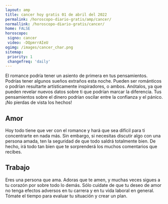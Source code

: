 ```yaml
---
layout: amp
title: cancer hoy gratis 01 de abril del 2022 
permalink: /horoscopo-diario-gratis/amp/cancer/
normallink: /horoscopo-diario-gratis/cancer/
home: FALSE
horoscopo:
 signo: cancer
 video: -DQpmrrAIeU
ogimg: /images/cancer_char.png
sitemap:
 priority: 1
 changefreq: 'daily'
---
```



El romance podría tener un asiento de primera en tus pensamientos. Podrías tener algunos sueños extraños esta noche. Pueden ser románticos o podrían resultarte artísticamente inspiradores, o ambos. Anótalos, ya que pueden revelar nuevos datos sobre ti que podrían marcar la diferencia. Tus pensamientos sobre el dinero podrían oscilar entre la confianza y el pánico. ¡No pierdas de vista los hechos!

## Amor

Hoy todo tiene que ver con el romance y hará que sea difícil para ti concentrarte en nada más. Sin embargo, si necesitas discutir algo con una persona amada, ten la seguridad de que todo saldrá totalmente bien. De hecho, irá todo tan bien que te sorprenderá los muchos comentarios que recibes.

## Trabajo

Eres una persona que ama. Adoras que te amen, y muchas veces sigues a tu corazón por sobre todo lo demás. Sólo cuídate de que tu deseo de amor no tenga efectos adversos en tu carrera y en tu vida laboral en general. Tómate el tiempo para evaluar tu situación y crear un plan.